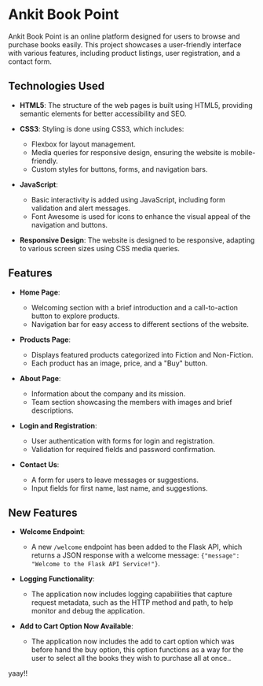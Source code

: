 # Ankit Book Point

Ankit Book Point is an online platform designed for users to browse and purchase books easily. This project showcases a user-friendly interface with various features, including product listings, user registration, and a contact form.

## Technologies Used

- **HTML5**: The structure of the web pages is built using HTML5, providing semantic elements for better accessibility and SEO.
- **CSS3**: Styling is done using CSS3, which includes:

  - Flexbox for layout management.
  - Media queries for responsive design, ensuring the website is mobile-friendly.
  - Custom styles for buttons, forms, and navigation bars.

- **JavaScript**:

  - Basic interactivity is added using JavaScript, including form validation and alert messages.
  - Font Awesome is used for icons to enhance the visual appeal of the navigation and buttons.

- **Responsive Design**: The website is designed to be responsive, adapting to various screen sizes using CSS media queries.

## Features

- **Home Page**:

  - Welcoming section with a brief introduction and a call-to-action button to explore products.
  - Navigation bar for easy access to different sections of the website.

- **Products Page**:

  - Displays featured products categorized into Fiction and Non-Fiction.
  - Each product has an image, price, and a "Buy" button.

- **About Page**:

  - Information about the company and its mission.
  - Team section showcasing the members with images and brief descriptions.

- **Login and Registration**:

  - User authentication with forms for login and registration.
  - Validation for required fields and password confirmation.

- **Contact Us**:
  - A form for users to leave messages or suggestions.
  - Input fields for first name, last name, and suggestions.

## New Features

- **Welcome Endpoint**:
  - A new `/welcome` endpoint has been added to the Flask API, which returns a JSON response with a welcome message: `{"message": "Welcome to the Flask API Service!"}`.
  
- **Logging Functionality**:
  - The application now includes logging capabilities that capture request metadata, such as the HTTP method and path, to help monitor and debug the application.

- **Add to Cart Option Now Available**:
  - The application now includes the add to cart option which was before hand the buy option, this option functions as a way for the user to select all the books they wish to purchase all at once..
  
yaay!!

